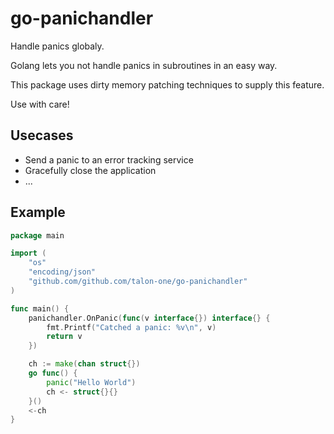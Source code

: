 # go-panichandler

Handle panics globaly.

Golang lets you not handle panics in subroutines in an easy way.

This package uses dirty memory patching techniques to supply this feature.

Use with care!

## Usecases
* Send a panic to an error tracking service
* Gracefully close the application
* ... 

## Example
```go
package main

import (
	"os"
	"encoding/json"
	"github.com/github.com/talon-one/go-panichandler"
)

func main() {
	panichandler.OnPanic(func(v interface{}) interface{} {
		fmt.Printf("Catched a panic: %v\n", v)
		return v
	})

	ch := make(chan struct{})
	go func() {
		panic("Hello World")
		ch <- struct{}{}
	}()
	<-ch
}

```